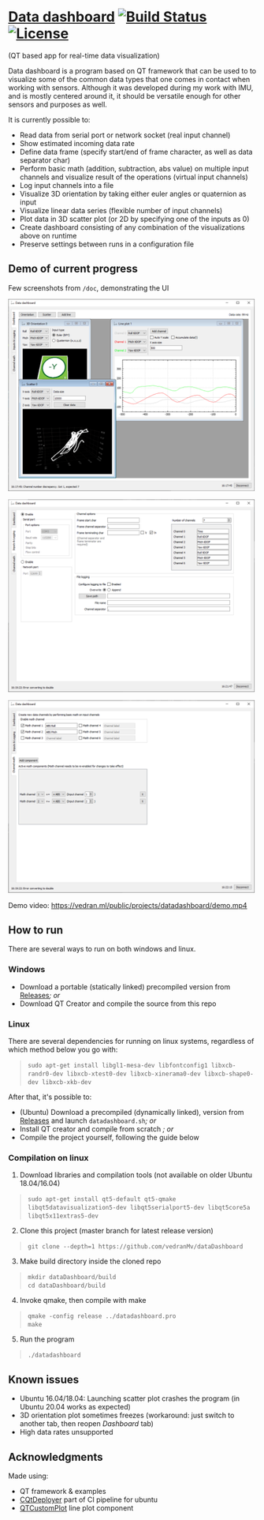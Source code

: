 [Data dashboard](https://github.com/vedranMv/dataDashboard) [![Build Status](https://ci1.vedran.ml/api/badges/vedranMv/dataDashboard/status.svg)](https://ci1.vedran.ml/vedranMv/dataDashboard) [![License](https://img.shields.io/badge/license-GPL%20v3.0-brightgreen.svg)](/License)
=======
 (QT based app for real-time data visualization)

Data dashboard is a program based on QT framework that can be used to to visualize some of the common data types that one comes in contact when working with sensors. Although it was developed during my work with IMU, and is mostly centered around it, it should be versatile enough for other sensors and purposes as well.

It is currently possible to:
* Read data from serial port or network socket (real input channel)
* Show estimated incoming data rate
* Define data frame (specify start/end of frame character, as well as data separator char)
* Perform basic math (addition, subtraction, abs value) on multiple input channels and visualize result of the operations (virtual input channels)
* Log input channels into a file
* Visualize 3D orientation by taking either euler angles or quaternion as input
* Visualize linear data series (flexible number of input channels)
* Plot data in 3D scatter plot (or 2D by specifying one of the inputs as 0)
* Create dashboard consisting of any combination of the visualizations above on runtime
* Preserve settings between runs in a configuration file

## Demo of current progress
Few screenshots from ``/doc``, demonstrating the UI

[<img src="doc/dashboard.PNG" width="500" />](doc/dashboard.PNG)

[<img src="doc/input.PNG" width="500" />](doc/input.PNG)

[<img src="doc/math.PNG" width="500" /></a>](doc/comparison.PNG)

Demo video: https://vedran.ml/public/projects/datadashboard/demo.mp4

## How to run

There are several ways to run on both windows and linux.

### Windows

* Download a portable (statically linked) precompiled version from [Releases](https://github.com/vedranMv/dataDashboard/releases)_; or_
* Download QT Creator and compile the source from this repo

### Linux
There are several dependencies for running on linux systems, regardless of which method below you go with:
> ``sudo apt-get install libgl1-mesa-dev libfontconfig1 libxcb-randr0-dev libxcb-xtest0-dev libxcb-xinerama0-dev libxcb-shape0-dev libxcb-xkb-dev``

After that, it's possible to:
* (Ubuntu) Download a precompiled (dynamically linked), version from [Releases](https://github.com/vedranMv/dataDashboard/releases) and launch ``datadashboard.sh``_; or_
* Install QT creator and compile from scratch _; or_
* Compile the project yourself, following the guide below

### Compilation on linux

1. Download libraries and compilation tools (not available on older Ubuntu 18.04/16.04)
> ``sudo apt-get install qt5-default qt5-qmake libqt5datavisualization5-dev libqt5serialport5-dev libqt5core5a libqt5x11extras5-dev``

2. Clone this project (master branch for latest release version)
> ``git clone --depth=1 https://github.com/vedranMv/dataDashboard``

3. Make build directory inside the cloned repo
> ``mkdir dataDashboard/build`` <br/> 
 ``cd dataDashboard/build``

4. Invoke qmake, then compile with make
> ``qmake -config release ../datadashboard.pro``<br/>
``make``

5. Run the program
> ``./datadashboard``

## Known issues
* Ubuntu 16.04/18.04: Launching scatter plot crashes the program (in Ubuntu 20.04 works as expected)
* 3D orientation plot sometimes freezes (workaround: just switch to another tab, then reopen _Dashboard_ tab)
* High data rates unsupported

## Acknowledgments
Made using:
* QT framework & examples
* [CQtDeployer](https://github.com/QuasarApp/CQtDeployer) part of CI pipeline for ubuntu
* [QTCustomPlot](https://www.qcustomplot.com/index.php/introduction) line plot component